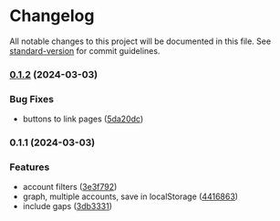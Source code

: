 # Changelog

All notable changes to this project will be documented in this file. See [standard-version](https://github.com/conventional-changelog/standard-version) for commit guidelines.

### [0.1.2](https://gitlab.brc.io/arcom/arcom-studio/-/compare/v0.1.1...v0.1.2?from_project_id=208) (2024-03-03)

### Bug Fixes

- buttons to link pages ([5da20dc](https://gitlab.brc.io/arcom/arcom-studio/-/commit/5da20dc6c908d0426fc6e713252bca27168fab13))

### 0.1.1 (2024-03-03)

### Features

- account filters ([3e3f792](https://gitlab.brc.io/arcom/arcom-studio/-/commit/3e3f792185408c9dd6e78719d85e5c4e2c068562))
- graph, multiple accounts, save in localStorage ([4416863](https://gitlab.brc.io/arcom/arcom-studio/-/commit/44168630b6395c47b4da5d6e1b49ecd83b8e992e))
- include gaps ([3db3331](https://gitlab.brc.io/arcom/arcom-studio/-/commit/3db3331261180beb2a763065453b690889494785))
